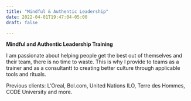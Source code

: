 ```yaml
---
title: "Mindful & Authentic Leadership"
date: 2022-04-01T19:47:04-05:00
draft: false

---
```

**Mindful and Authentic Leadership Training**

I am passionate about helping people get the best out of themselves and their team, there is no time to waste. This is why I provide  to teams as a trainer and as a consultantt to creating better culture through applicable tools and rituals. 

Previous clients: L'Oreal, Bol.com, United Nations ILO, Terre des Hommes, CODE University and more.  

